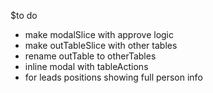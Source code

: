$to do <br>
- make modalSlice with approve logic <br>
- make outTableSlice with other tables <br>
- rename outTable to otherTables <br>
- inline modal with tableActions <br>
- for leads positions showing full person info